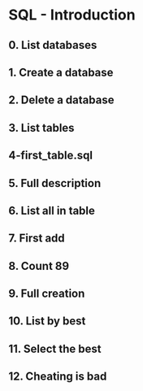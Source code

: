 # SQL - Introduction

## 0. List databases
## 1. Create a database
## 2. Delete a database
## 3. List tables
## 4-first_table.sql
## 5. Full description
## 6. List all in table
## 7. First add
## 8. Count 89
## 9. Full creation
## 10. List by best
## 11. Select the best
## 12. Cheating is bad

